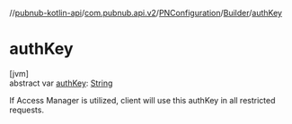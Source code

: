 //[pubnub-kotlin-api](../../../../index.md)/[com.pubnub.api.v2](../../index.md)/[PNConfiguration](../index.md)/[Builder](index.md)/[authKey](auth-key.md)

# authKey

[jvm]\
abstract var [authKey](auth-key.md): [String](https://kotlinlang.org/api/latest/jvm/stdlib/kotlin/-string/index.html)

If Access Manager is utilized, client will use this authKey in all restricted requests.
